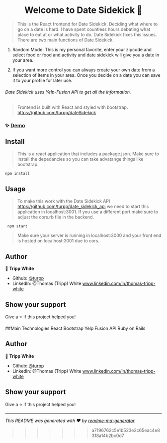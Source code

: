 <h1 align="center">Welcome to Date Sidekick 👋</h1>
<p>
</p>

> This is the React frontend for Date Sidekick. Deciding what where to go on a date is hard. I have spent countless hours debating what place to eat at or what activity to do. Date Sidekick fixes this issues. There are two main functions of Date Sidekick. 

1. Random Mode: This is my personal favorite, enter your zipcode and select food or food and activity and date sidekick will give you a date in your area. 

2. If you want more control you can always create your own date from a selection of items in your area. Once you decide on a date you can save it to your profile for later use. 

###### Date Sidekick uses Yelp-Fusion API to get all the information. 

>Frontend is built with React and styled with bootstrap. https://github.com/turpp/dateSidekick

### ✨ [Demo](https://www.youtube.com/watch?v=9xRFcWP8kOo)

## Install
>This is a react application that includes a package.json. Make sure to install the depedancies so you can take advatange things like bootstrap.
```sh
npm install
```

## Usage

>To make this work with the Date Sidekick API https://github.com/turpp/date_sidekick_api we need to start this application in localhost:3001. If you use a different port make sure to adjust the cors.rb file in the backend.
```javascript
 npm start
```
> Make sure your server is running in localhost:3000 and your front end is hosted on localhost:3001 due to cors.



## Author

👤 **Tripp White**

* Github: [@turpp](https://github.com/turpp)
* LinkedIn: @Thomas (Tripp) White www.linkedin.com/in/thomas-tripp-white

## Show your support

Give a ⭐️ if this project helped you!


##Main Technologies
React
Bootstrap
Yelp Fusion API
Ruby on Rails


## Author

👤 **Tripp White**

* Github: [@turpp](https://github.com/turpp)
* LinkedIn: @Thomas (Tripp) White www.linkedin.com/in/thomas-tripp-white

## Show your support

Give a ⭐️ if this project helped you!

***
_This README was generated with ❤️ by [readme-md-generator](https://github.com/kefranabg/readme-md-generator)_
>>>>>>> a7196762c5e1b523e2c65eac4e8318a14b2bc0d7
